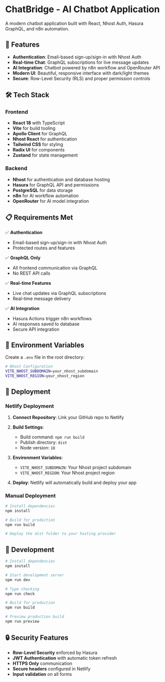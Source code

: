 # ChatBridge - AI Chatbot Application

A modern chatbot application built with React, Nhost Auth, Hasura GraphQL, and n8n automation.

## 🚀 Features

- **Authentication**: Email-based sign-up/sign-in with Nhost Auth
- **Real-time Chat**: GraphQL subscriptions for live message updates
- **AI Integration**: Chatbot powered by n8n workflow and OpenRouter API
- **Modern UI**: Beautiful, responsive interface with dark/light themes
- **Secure**: Row-Level Security (RLS) and proper permission controls

## 🛠 Tech Stack

### Frontend
- **React 18** with TypeScript
- **Vite** for build tooling
- **Apollo Client** for GraphQL
- **Nhost React** for authentication
- **Tailwind CSS** for styling
- **Radix UI** for components
- **Zustand** for state management

### Backend
- **Nhost** for authentication and database hosting
- **Hasura** for GraphQL API and permissions
- **PostgreSQL** for data storage
- **n8n** for AI workflow automation
- **OpenRouter** for AI model integration

## 📋 Requirements Met

✅ **Authentication**
- Email-based sign-up/sign-in with Nhost Auth
- Protected routes and features

✅ **GraphQL Only**
- All frontend communication via GraphQL
- No REST API calls

✅ **Real-time Features**
- Live chat updates via GraphQL subscriptions
- Real-time message delivery

✅ **AI Integration**
- Hasura Actions trigger n8n workflows
- AI responses saved to database
- Secure API integration

## 🔧 Environment Variables

Create a `.env` file in the root directory:

```bash
# Nhost Configuration
VITE_NHOST_SUBDOMAIN=your_nhost_subdomain
VITE_NHOST_REGION=your_nhost_region
```

## 🚀 Deployment

### Netlify Deployment

1. **Connect Repository**: Link your GitHub repo to Netlify

2. **Build Settings**:
   - Build command: `npm run build`
   - Publish directory: `dist`
   - Node version: `18`

3. **Environment Variables**:
   - `VITE_NHOST_SUBDOMAIN`: Your Nhost project subdomain
   - `VITE_NHOST_REGION`: Your Nhost project region

4. **Deploy**: Netlify will automatically build and deploy your app

### Manual Deployment

```bash
# Install dependencies
npm install

# Build for production
npm run build

# Deploy the dist folder to your hosting provider
```

## 📖 Development

```bash
# Install dependencies
npm install

# Start development server
npm run dev

# Type checking
npm run check

# Build for production
npm run build

# Preview production build
npm run preview
```

## 🔒 Security Features

- **Row-Level Security** enforced by Hasura
- **JWT Authentication** with automatic token refresh
- **HTTPS Only** communication
- **Secure headers** configured in Netlify
- **Input validation** on all forms
